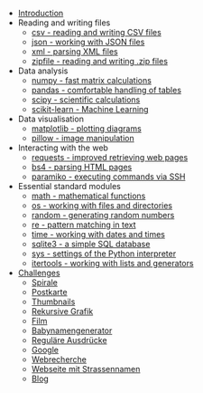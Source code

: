 
* [Introduction](README.md)
* Reading and writing files
  * [csv - reading and writing CSV files](read_write_data/read_write_csv/csv.md)
  * [json - working with JSON files](read_write_data/read_write_json/json.md)
  * [xml - parsing XML files](read_write_data/read_xml/xml.md)
  * [zipfile - reading and writing .zip files](read_write_data/read_write_zipfile/zipfile.md)
* Data analysis
  * [numpy - fast matrix calculations](data_analysis/numpy.md)
  * [pandas - comfortable handling of tables](data_analysis/pandas/pandas.md)
  * [scipy - scientific calculations](data_analysis/fit_function/scipy.md)
  * [scikit-learn - Machine Learning](data_analysis/machine_learning/sklearn.md)
* Data visualisation
  * [matplotlib - plotting diagrams](plotting/matplotlib/matplotlib.md)
  * [pillow - image manipulation](graphics/pillow.md)
* Interacting with the web
  * [requests - improved retrieving web pages](web/requests.md)
  * [bs4 - parsing HTML pages](web/parse_html/bs4.md)
  * [paramiko - executing commands via SSH](system_administration/paramiko.md)
* Essential standard modules
  * [math - mathematical functions](essential_modules/math/math.md)
  * [os - working with files and directories](essential_modules/os/os.md)
  * [random - generating random numbers](essential_modules/random/random.md)
  * [re - pattern matching in text](essential_modules/re/re.md)
  * [time - working with dates and times](essential_modules/time/time.md)
  * [sqlite3 - a simple SQL database](databases/sqlite3/sqlite3.md)
  * [sys - settings of the Python interpreter](essential_modules/sys/sys.md)
  * [itertools - working with lists and generators](essential_modules/itertools/itertools.md)
* [Challenges](challenges/README.md)
  * [Spirale](challenges/spiral/spiral.md)
  * [Postkarte](challenges/postcards/postcard.md)
  * [Thumbnails](challenges/thumbnails/README.md)
  * [Rekursive Grafik](challenges/recursive_graph/recursive_graph.md)
  * [Film](challenges/movie/README.md)
  * [Babynamengenerator](challenges/babynamengenerator.md)
  * [Reguläre Ausdrücke](challenges/regular_expressions/regex.md)
  * [Google](challenges/google.md)
  * [Webrecherche](challenges/webrecherche.md)
  * [Webseite mit Strassennamen](challenges/website/website_DE.md)
  * [Blog](challenges/blog.md)
